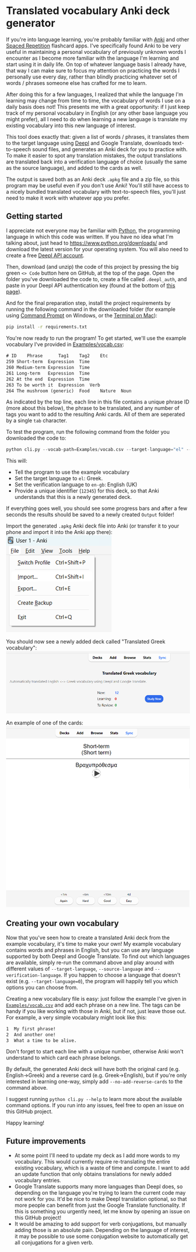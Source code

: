# Translated vocabulary Anki deck generator
If you're into language learning, you're probably familiar with [Anki](https://apps.ankiweb.net/) and other [Spaced Repetition](https://en.wikipedia.org/wiki/Spaced_repetition) flashcard apps. I've specifically found Anki to be very useful in maintaining a personal vocabulary of previously unknown words I encounter as I become more familiar with the language I'm learning and start using it in daily life. On top of whatever language basis I already have, that way I can make sure to focus my attention on practicing the words I personally use every day, rather than blindly practicing whatever set of words / phrases someone else has crafted for me to learn.

After doing this for a few languages, I realized that while the language I'm learning may change from time to time, the vocabulary of words I use on a daily basis does not! This presents me with a great opportunity: if I just keep track of my personal vocabulary in English (or any other base language you might prefer), all I need to do when learning a new language is translate my existing vocabulary into this new language of interest.

This tool does exactly that: given a list of words / phrases, it translates them to the target language using [Deepl](https://www.deepl.com/translator) and Google Translate, downloads text-to-speech sound files, and generates an Anki deck for you to practice with.
To make it easier to spot any translation mistakes, the output translations are translated back into a verification language of choice (usually the same as the source language), and added to the cards as well.

The output is saved both as an Anki deck `.apkg` file and a zip file, so this program may be useful even if you don't use Anki! You'll still have access to a nicely bundled translated vocabulary with text-to-speech files, you'll just need to make it work with whatever app you prefer.

## Getting started
I appreciate not everyone may be familiar with [Python](https://www.python.org/), the programming language in which this code was written. If you have no idea what I'm talking about, just head to https://www.python.org/downloads/ and download the latest version for your operating system. You will also need to create a free [Deepl API account](https://www.deepl.com/pro-api?cta=header-pro-api).

Then, download (and unzip) the code of this project by pressing the big green `<> Code` button here on GitHub, at the top of the page.
Open the folder you've downloaded the code to, create a file called `.deepl_auth`, and paste in your Deepl API authentication key (found at the bottom of [this page](https://www.deepl.com/account/summary)).

And for the final preparation step, install the project requirements by running the following command in the downloaded folder (for example using [Command Prompt](https://stackoverflow.com/questions/40146104/is-there-a-way-to-open-command-prompt-in-current-folder) on Windows, or the [Terminal on Mac](https://macosx-faq.com/open-terminal-current-folder/)):
```bash
pip install -r requirements.txt
```

You're now ready to run the program! To get started, we'll use the example vocabulary I've provided in [Examples/vocab.csv](Examples/vocab.csv):
```csv
# ID    Phrase  	Tag1    Tag2    Etc
259	Short-term	Expression	Time
260	Medium-term	Expression	Time
261	Long-term	Expression	Time
262	At the end	Expression	Time
263	To be worth it	Expression	Verb
264	The mushroom (generic)	Food	Nature	Noun
```

As indicated by the top line, each line in this file contains a unique phrase ID (more about this below), the phrase to be translated, and any number of tags you want to add to the resulting Anki cards. All of them are seperated by a single `tab` character.

To test the program, run the following command from the folder you downloaded the code to:
```python
python cli.py --vocab-path=Examples/vocab.csv --target-language="el" --verification-language="en-gb" --deck-id=12345
```

This will:
- Tell the program to use the example vocabulary
- Set the target language to `el`: Greek.
- Set the verification language to `en-gb`: English (UK)
- Provide a unique identifier (`12345`) for this deck, so that Anki understands that this is a newly generated deck.

If everything goes well, you should see some progress bars and after a few seconds the results should be saved to a newly created `Output` folder!

Import the generated `.apkg` Anki deck file into Anki (or transfer it to your phone and import it into the Anki app there):
![](Examples/anki_import.png)

You should now see a newly added deck called "Translated Greek vocabulary":
![](Examples/anki_deck.png)

An example of one of the cards:
![](Examples/card_example.png)


## Creating your own vocabulary
Now that you've seen how to create a translated Anki deck from the example vocabulary, it's time to make your own!
My example vocabulary contains words and phrases in English, but you can use any language supported by both Deepl and Google Translate.
To find out which languages are available, simply re-run the command above and play around with different values of `--target-language`, `--source-language` and `--verification-language`. If you happen to choose a language that doesn't exist (e.g. `--target-language=0`), the program will happily tell you which options you can choose from.

Creating a new vocabulary file is easy: just follow the example I've given in [`Examples/vocab.csv`](Examples/vocab.csv) and add each phrase on a new line. The tags can be handy if you like working with those in Anki, but if not, just leave those out.
For example, a very simple vocabulary might look like this:
```csv
1  My first phrase!
2  And another one!
3  What a time to be alive.
```

Don't forget to start each line with a unique number, otherwise Anki won't understand to which card each phrase belongs.

By default, the generated Anki deck will have both the original card (e.g. English->Greek) and a reverse card (e.g. Greek->English), but if you're only interested in learning one-way, simply add `--no-add-reverse-cards` to the command above.

I suggest running `python cli.py --help` to learn more about the available command options. If you run into any issues, feel free to open an issue on this GitHub project.

Happy learning!


## Future improvements
- At some point I'll need to update my deck as I add more words to my vocabulary. This would currently require re-translating the entire existing vocabulary, which is a waste of time and compute. I want to add an update function that only obtains translations for newly added vocabulary entries.
- Google Translate supports many more languages than Deepl does, so depending on the language you're trying to learn the current code may not work for you. It'd be nice to make Deepl translation optional, so that more people can benefit from just the Google Translate functionality. If this is something you urgently need, let me know by opening an issue on this GitHub project!
- It would be amazing to add support for verb conjugations, but manually adding those is an absolute pain.
Depending on the language of interest, it may be possible to use some conjugation website to automatically get all conjugations for a given verb.
